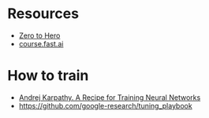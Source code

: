 # Resources

- [Zero to Hero](https://karpathy.ai/zero-to-hero.html)
- [course.fast.ai](https://course.fast.ai/)


# How to train

- [Andrej Karpathy. A Recipe for Training Neural Networks](https://karpathy.github.io/2019/04/25/recipe/)
- https://github.com/google-research/tuning_playbook
